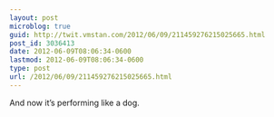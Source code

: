 ```yaml
---
layout: post
microblog: true
guid: http://twit.vmstan.com/2012/06/09/211459276215025665.html
post_id: 3036413
date: 2012-06-09T08:06:34-0600
lastmod: 2012-06-09T08:06:34-0600
type: post
url: /2012/06/09/211459276215025665.html
---
```

And now it’s performing like a dog.
